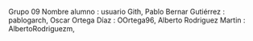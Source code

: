 Grupo 09
Nombre alumno : usuario Gith,
Pablo Bernar Gutiérrez : pablogarch,
Oscar Ortega Díaz : OOrtega96,
Alberto Rodriguez Martin : AlbertoRodriguezm,